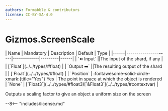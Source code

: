 ```yaml
---
authors: Formabble & contributors
license: CC-BY-SA-4.0
---
```



# Gizmos.ScreenScale

<div class="sh-parameters" markdown="1">
| Name | Mandatory | Description | Default | Type |
|------|---------------------|-------------|---------|------|
| `⬅️ Input` ||The input of the shard, if any | | [`Float`](../../types/#float) |
| `Output ➡️` ||The resulting output of the shard | | [`Float`](../../types/#float) |
| `Position` | :fontawesome-solid-circle-xmark:{title="Yes"} Yes  | The point in space at which the object is rendered | `None` | [`Float3`](../../types/#float3)[`&Float3`](../../types/#contextvar) |

</div>

Outputs a scaling factor to give an object a uniform size on the screen

--8<-- "includes/license.md"

